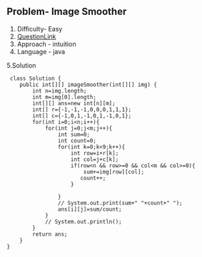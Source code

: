 ## Problem- Image Smoother
1. Difficulty- Easy 
2. [QuestionLink](https://leetcode.com/problems/image-smoother/description/)
3. Approach -  intuition
4. Language - java


5.Solution
 
     class Solution {
        public int[][] imageSmoother(int[][] img) {
            int n=img.length;
            int m=img[0].length;
            int[][] ans=new int[n][m];
            int[] r={-1,-1,-1,0,0,0,1,1,1};
            int[] c={-1,0,1,-1,0,1,-1,0,1};
            for(int i=0;i<n;i++){
                for(int j=0;j<m;j++){
                    int sum=0;
                    int count=0;
                    for(int k=0;k<9;k++){
                        int row=i+r[k];
                        int col=j+c[k];
                        if(row<n && row>=0 && col<m && col>=0){
                            sum+=img[row][col];
                           count++;
                        }
                        
                    }
                    // System.out.print(sum+" "+count+" ");
                    ans[i][j]=sum/count;
                }
                // System.out.println();
            }
            return ans;
        }
    }
